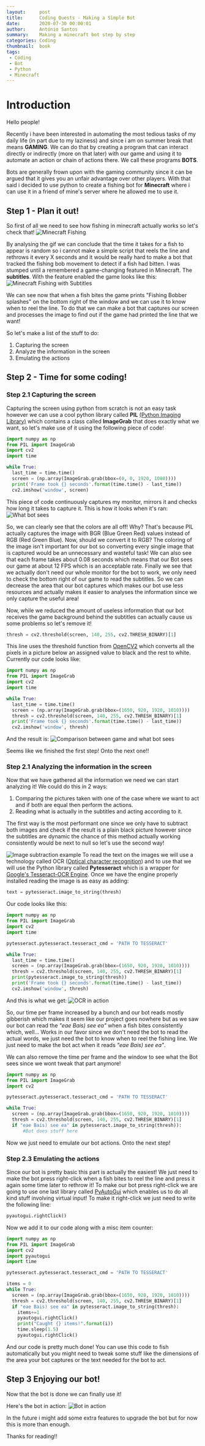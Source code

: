 ```yaml
---
layout:     post
title:      Coding Quests - Making a Simple Bot
date:       2020-07-30 00:00:01
author:     António Santos
summary:    Making a minecraft bot step by step
categories: Coding
thumbnail:  book
tags:
 - Coding
 - Bot
 - Python
 - Minecraft
---
```


# Introduction

Hello people!

Recently i have been interested in automating the most tedious tasks of my daily life (in part due to my laziness) and since i am on summer break that means **GAMING**. We can do that by creating a program that can interact directly or indirectly (more on that later) with our game and using it to automate an action or chain of actions there. We call these programs **BOTS**.

Bots are generally frown upon with the gaming community since it can be argued that it gives you an unfair advantage over other players. With that said i decided to use python to create a fishing bot for **Minecraft** where i can use it in a friend of mine's server where he allowed me to use it.

## Step 1 - Plan it out!

So first of all we need to see how fishing in minecraft actually works so let's check that!
![Minecraft Fishing](https://raw.githubusercontent.com/antoniomsantos99/antoniomsantos99.github.io/master/assets/CodingQuests/1/1.gif)


By analysing the gif we can conclude that the time it takes for a fish to appear is random so i cannot make a simple script that reels the line and rethrows it every X seconds and it would be really hard to make a bot that tracked the fishing bob movement to detect if a fish had bitten. I was stumped until a remembered a game-changing featured in Minecraft. The **subtitles**. With the feature enabled the game looks like this:
![Minecraft Fishing with Subtitles](https://raw.githubusercontent.com/antoniomsantos99/antoniomsantos99.github.io/master/assets/CodingQuests/1/2.gif)

We can see now that when a fish bites the game prints "Fishing Bobber splashes" on the bottom right of the window and we can use it to know when to reel the line. To do that we can make a bot that captures our screen and processes the image to find out if the game had printed the line that we want!

So let's make a list of the stuff to do:

 1. Capturing the screen 
 2. Analyze the information in the screen
 3. Emulating the actions

## Step 2 - Time for some coding!
### Step 2.1 Capturing the screen
Capturing the screen using python from scratch is not an easy task however we can use a cool python library called **PIL** [(Python Imaging Library)](https://pypi.org/project/Pillow/) which contains a class called **ImageGrab** that does exactly what we want, so let's make use of it using the following piece of code!
```Python
import numpy as np  
from PIL import ImageGrab  
import cv2  
import time  

while True:
  last_time = time.time()    
  screen = (np.array(ImageGrab.grab(bbox=(0, 0, 1920, 1080))))  
  print('Frame took {} seconds'.format(time.time() - last_time))  
  cv2.imshow('window', screen)
```
This piece of code continuously captures my monitor, mirrors it and checks how long it takes to capture it. This is how it looks when it's ran:
![What bot sees](https://raw.githubusercontent.com/antoniomsantos99/antoniomsantos99.github.io/master/assets/CodingQuests/1/3.gif)


So, we can clearly see that the colors are all off! Why? That's because PIL actually captures the image with BGR (Blue Green Red) values instead of RGB (Red Green Blue). Now, should we convert it to RGB? The coloring of the image isn't important for our bot so converting every single image that is captured would be an unnecessary and wasteful task! 
We can also see that each frame takes about 0.08 seconds which means that our Bot sees our game at about 12 FPS which is an acceptable rate.
Finally we see that we actually don't need our whole monitor for the bot to work, we only need to check the bottom right of our game to read the subtitles. So we can decrease the area that our bot captures which makes our bot use less resources and actually makes it easier to analyses the information since we only capture the useful area!

Now, while we reduced the amount of useless information that our bot receives the game background behind the subtitles can actually cause us some problems so let's remove it!

```Python
thresh = cv2.threshold(screen, 140, 255, cv2.THRESH_BINARY)[1]
```
This line uses the threshold function from [OpenCV2](https://pypi.org/project/opencv-python/) which converts all the pixels in a picture below an assigned value to black and the rest to white. Currently our code looks like:

```Python
import numpy as np  
from PIL import ImageGrab  
import cv2  
import time  

while True:
  last_time = time.time()    
  screen = (np.array(ImageGrab.grab(bbox=(1650, 920, 1920, 1010))))
  thresh = cv2.threshold(screen, 140, 255, cv2.THRESH_BINARY)[1]  
  print('Frame took {} seconds'.format(time.time() - last_time))  
  cv2.imshow('window', thresh)
```
And the result is:
![Comparison between game and what bot sees](https://raw.githubusercontent.com/antoniomsantos99/antoniomsantos99.github.io/master/assets/CodingQuests/1/1.png)


Seems like we finished the first step! Onto the next one!!

### Step 2.1 Analyzing the information in the screen
Now that we have gathered all the information we need we can start analyzing it! We could do this in 2 ways:

 1. Comparing the pictures taken with one of the case where we want to act and if both are equal then perform the actions.
 2. Reading what is actually in the subtitles and acting according to it.

The first way is the most performant one since we only have to subtract both images and check if the result is a plain black picture however since the subtitles are dynamic the chance of this method actually working consistently would be next to null so let's use the second way!

![Image subtraction example](https://docs.opencv.org/3.4/Background_Subtraction_Tutorial_Scheme.png)
To read the text on the images we will use a technology called OCR ([Optical character recognition](https://en.wikipedia.org/wiki/Optical_character_recognition)) and to use that we will use the Python library called **Pytesseract** which is a wrapper for [Google's Tesseract-OCR Engine](https://github.com/tesseract-ocr/tesseract). Once we have the engine properly installed reading the image is as easy as adding:
```Python
text = pytesseract.image_to_string(thresh)
```
Our code looks like this:

```Python
import numpy as np  
from PIL import ImageGrab  
import cv2  
import time

pytesseract.pytesseract.tesseract_cmd = 'PATH TO TESSERACT'

while True:
  last_time = time.time()    
  screen = (np.array(ImageGrab.grab(bbox=(1650, 920, 1920, 1010))))
  thresh = cv2.threshold(screen, 140, 255, cv2.THRESH_BINARY)[1]
  print(pytesseract.image_to_string(thresh))  
  print('Frame took {} seconds'.format(time.time() - last_time))  
  cv2.imshow('window', thresh)
```
And this is what we get:
![OCR in action](https://raw.githubusercontent.com/antoniomsantos99/antoniomsantos99.github.io/master/assets/CodingQuests/1/4.gif)


So, our time per frame increased by a bunch and our bot reads mostly gibberish which makes it seem like our project goes nowhere but as we saw our bot can read the  *"eae Bais) see ea"* when a fish bites consistently which, well... Works in our favor since we don't need the bot to read the actual words, we just need the bot to know when to reel the fishing line. We just need to make the bot act when it reads *"eae Bais) see ea"*.

We can also remove the time per frame and the window to see what the Bot sees since we wont tweak that part anymore!

```Python
import numpy as np  
from PIL import ImageGrab  
import cv2  

pytesseract.pytesseract.tesseract_cmd = 'PATH TO TESSERACT'

while True:  
  screen = (np.array(ImageGrab.grab(bbox=(1650, 920, 1920, 1010))))
  thresh = cv2.threshold(screen, 140, 255, cv2.THRESH_BINARY)[1]
  if "eae Bais) see ea" in pytesseract.image_to_string(thresh)):
	  #Bot does stuff here  
```

Now we just need to emulate our bot actions. Onto the next step!

### Step 2.3 Emulating the actions
Since our bot is pretty basic this part is actually the easiest! We just need to make the bot press right-click when a fish bites to reel the line and press it again some time later to rethrow it! To make our bot press right-click we are going to use one last library called [PyAutoGui](https://pypi.org/project/PyAutoGUI/) which enables us to do all kind stuff involving virtual input!
To make it right-click we just need to write the following line: 
```Python
pyautogui.rightClick()
```
Now we add it to our code along with a misc item counter:

```Python
import numpy as np  
from PIL import ImageGrab  
import cv2
import pyautogui
import time  

pytesseract.pytesseract.tesseract_cmd = 'PATH TO TESSERACT'

items = 0
while True:
  screen = (np.array(ImageGrab.grab(bbox=(1650, 920, 1920, 1010))))
  thresh = cv2.threshold(screen, 140, 255, cv2.THRESH_BINARY)[1]
  if "eae Bais) see ea" in pytesseract.image_to_string(thresh):
    items+=1
    pyautogui.rightClick()
    print("Caught {} items!".format(i))
    time.sleep(1.5)
    pyautogui.rightClick()

```

And our code is pretty much done! You can use this code to fish automatically but you might need to tweak some stuff like the dimensions of the area your bot captures or the text needed for the bot to act.


## Step 3 Enjoying our bot!

Now that the bot is done we can finally use it!

Here's the bot in action:
![Bot in action](https://raw.githubusercontent.com/antoniomsantos99/antoniomsantos99.github.io/master/assets/CodingQuests/1/5.gif)


In the future i might add some extra features to upgrade the bot but for now this is more than enough.

Thanks for reading!!